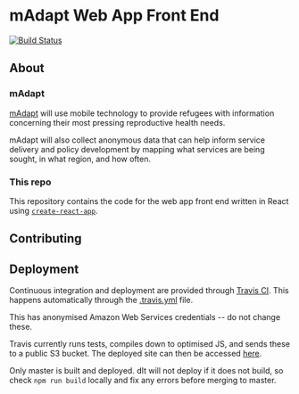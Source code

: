 # mAdapt Web App Front End

[![Build Status](https://travis-ci.org/RHoKAustralia/madapt-react-frontend.svg?branch=master)](https://travis-ci.org/RHoKAustralia/madapt-react-frontend)

## About

### mAdapt

[mAdapt](http://www.madapt.org/) will use mobile technology to provide refugees with information concerning their most pressing reproductive health needs.

mAdapt will also collect anonymous data that can help inform service delivery and policy development by mapping what services are being sought, in what region, and how often.

### This repo

This repository contains the code for the web app front end written in React using [`create-react-app`](https://github.com/facebookincubator/create-react-app).

## Contributing

## Deployment

Continuous integration and deployment are provided through [Travis CI](https://travis-ci.org/). This happens automatically through the [.travis.yml](.travis.yml) file. 

This has anonymised Amazon Web Services credentials -- do not change these.

Travis currently runs tests, compiles down to optimised JS, and sends these to a public S3 bucket. The deployed site can then be accessed [here](http://madapt.s3-website-ap-southeast-2.amazonaws.com/).

Only master is built and deployed. dIt will not deploy if it does not build, so check `npm run build` locally and fix any errors before merging to master.
